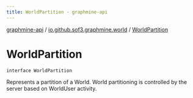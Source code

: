 ```yaml
---
title: WorldPartition - graphmine-api
---
```


[graphmine-api](../index.html) / [io.github.sof3.graphmine.world](index.html) / [WorldPartition](./-world-partition.html)

# WorldPartition

`interface WorldPartition`

Represents a partition of a World. World partitioning is controlled by the server based on WorldUser activity.

